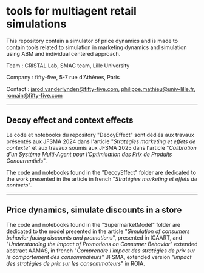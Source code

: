 # tools for multiagent retail simulations

This repository contain a simulator of price dynamics and is made to contain tools related to simulation in marketing dynamics and simulation using ABM and individual centered approach.

Team : CRISTAL Lab, SMAC team, Lille University

Company : fifty-five, 5-7 rue d'Athènes, Paris

Contact : jarod.vanderlynden@fifty-five.com, philippe.mathieu@univ-lille.fr, romain@fifty-five.com

***

## Decoy effect and context effects

Le code et notebooks du repository "DecoyEffect" sont dédiés aux travaux présentés aux JFSMA 2024 dans l'article "_Stratégies marketing et effets de contexte_" et aux travaux soumis aux JFSMA 2025 dans l'article "_Calibration d’un Système Multi-Agent pour l’Optimisation des Prix de Produits Concurrentiels_".

The code and notebooks found in the "DecoyEffect" folder are dedicated to the work presented in the article in french "_Stratégies marketing et effets de contexte_".

***

## Price dynamics, simulate discounts in a store

The code and notebooks found in the "SupermarketModel" folder are dedicated to the model presented in the article "_Simulation of consumers behavior facing discounts and promotions_", presented in ICAART, and "_Understanding the Impact of Promotions on Consumer Behavior_" extended abstract AAMAS, in french "_Comprendre l'impact des stratégies de prix sur le comportement des consommateurs_" JFSMA, extended version "_Impact des stratégies de prix sur les consommateurs_" in ROIA.





